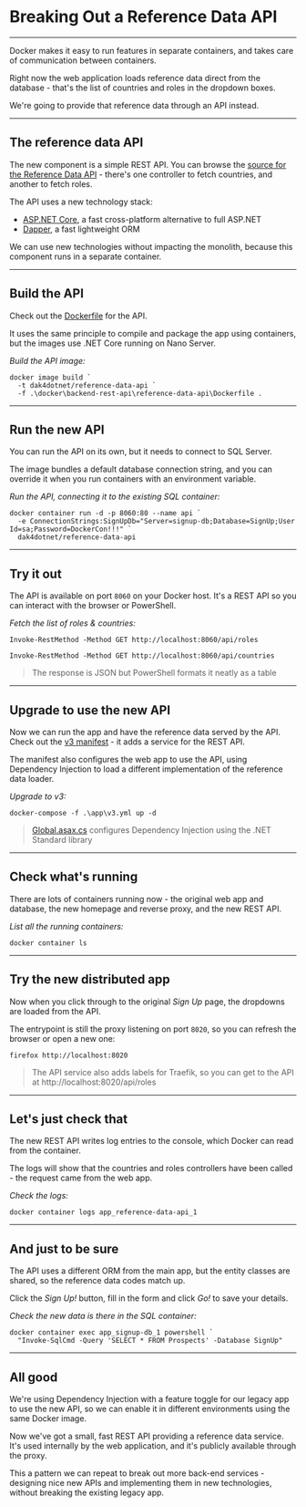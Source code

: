 ﻿# Breaking Out a Reference Data API

---

Docker makes it easy to run features in separate containers, and takes care of communication between containers.

Right now the web application loads reference data direct from the database - that's the list of countries and roles in the dropdown boxes.

We're going to provide that reference data through an API instead.

---

## The reference data API

The new component is a simple REST API. You can browse the [source for the Reference Data API](./src/SignUp.Api.ReferenceData) - there's one controller to fetch countries, and another to fetch roles.

The API uses a new technology stack:

- [ASP.NET Core](https://docs.microsoft.com/en-us/aspnet/core/?view=aspnetcore-2.1), a fast cross-platform alternative to full ASP.NET
- [Dapper](https://github.com/StackExchange/Dapper), a fast lightweight ORM

We can use new technologies without impacting the monolith, because this component runs in a separate container.

---

## Build the API

Check out the [Dockerfile](./docker/backend-rest-api/reference-data-api/Dockerfile) for the API.

It uses the same principle to compile and package the app using containers, but the images use .NET Core running on Nano Server.

_Build the API image:_

```
docker image build `
  -t dak4dotnet/reference-data-api `
  -f .\docker\backend-rest-api\reference-data-api\Dockerfile .
```

---

## Run the new API

You can run the API on its own, but it needs to connect to SQL Server.

The image bundles a default database connection string, and you can override it when you run containers with an environment variable.

_Run the API, connecting it to the existing SQL container:_

```
docker container run -d -p 8060:80 --name api `
  -e ConnectionStrings:SignUpDb="Server=signup-db;Database=SignUp;User Id=sa;Password=DockerCon!!!" `
  dak4dotnet/reference-data-api
```

---

## Try it out

The API is available on port `8060` on your Docker host. It's a REST API so you can interact with the browser or PowerShell.

_Fetch the list of roles & countries:_

```
Invoke-RestMethod -Method GET http://localhost:8060/api/roles
```

```
Invoke-RestMethod -Method GET http://localhost:8060/api/countries
```

> The response is JSON but PowerShell formats it neatly as a table

---

## Upgrade to use the new API

Now we can run the app and have the reference data served by the API. Check out the [v3 manifest](./app/v3.yml) - it adds a service for the REST API.

The manifest also configures the web app to use the API, using Dependency Injection to load a different implementation of the reference data loader.

_Upgrade to v3:_

```
docker-compose -f .\app\v3.yml up -d
```

> [Global.asax.cs]() configures Dependency Injection using the .NET Standard library

---

## Check what's running

There are lots of containers running now - the original web app and database, the new homepage and reverse proxy, and the new REST API.

_List all the running containers:_

```
docker container ls
```

---

## Try the new distributed app

Now when you click through to the original _Sign Up_ page, the dropdowns are loaded from the API.

The entrypoint is still the proxy listening on port `8020`, so you can refresh the browser or open a new one:

```
firefox http://localhost:8020
```

> The API service also adds labels for Traefik, so you can get to the API at http://localhost:8020/api/roles

---

## Let's just check that

The new REST API writes log entries to the console, which Docker can read from the container.

The logs will show that the countries and roles controllers have been called - the request came from the web app.

_Check the logs:_

```
docker container logs app_reference-data-api_1
```

---

## And just to be sure

The API uses a different ORM from the main app, but the entity classes are shared, so the reference data codes match up.

Click the _Sign Up!_ button, fill in the form and click _Go!_ to save your details.

_Check the new data is there in the SQL container:_

```
docker container exec app_signup-db_1 powershell `
  "Invoke-SqlCmd -Query 'SELECT * FROM Prospects' -Database SignUp"
```

---

## All good

We're using Dependency Injection with a feature toggle for our legacy app to use the new API, so we can enable it in different environments using the same Docker image.

Now we've got a small, fast REST API providing a reference data service. It's used internally by the web application, and it's publicly available through the proxy.

This a pattern we can repeat to break out more back-end services - designing nice new APIs and implementing them in new technologies, without breaking the existing legacy app.

